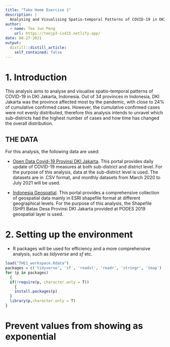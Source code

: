 ```yaml
---
title: "Take Home Exercise 1"
description: |
  Analysing and Visualising Spatio-temporal Patterns of COVID-19 in DKI Jakarta, Indonesia.
author:
  - name: Teo Jun Peng
    url: https://teojp3-is415.netlify.app/
date: 08-27-2021
output:
  distill::distill_article:
    self_contained: false
---
```





# 1. Introduction

This analysis aims to analyse and visualise spatio-temporal patterns of COVID-19 in DKI Jakarta, Indonesia. Out of 34 provinces in Indonesia, DKI Jakarta was the province affected most by the pandemic, with close to 24% of cumulative confirmed cases. However, the cumulative confirmed cases were not evenly distributed, therefore this analysis intends to unravel which sub-districts had the highest number of cases and how time has changed the overall distribution.

## THE DATA

For this analysis, the following data are used:

- [Open Data Covid-19 Provinsi DKI Jakarta](https://riwayat-file-covid-19-dki-jakarta-jakartagis.hub.arcgis.com/). This portal provides daily update of COVID-19 measures at both sub-district and district level. For the purpose of this analysis, data at the sub-district level is used. The datasets are in .CSV format, and monthly datasets from March 2020 to July 2021 will be used.

- [Indonesia Geospatial](https://www.indonesia-geospasial.com/). This portal provides a comprehensive collection of geospatial data mainly in ESRI shapefile format at different geographical levels. For the purpose of this analysis, the Shapefile (SHP) Batas Desa Provinsi DKI Jakarta provided at PODES 2019 geospatial layer is used.

# 2. Setting up the environment

- R packages will be used for efficiency and a more comprehensive analysis, such as *tidyverse* and *sf* etc.


```r
load("THE1_workspace.Rdata")
packages = c('tidyverse', 'sf', 'readxl', 'readr', 'stringr', 'tmap')
for (p in packages)
  {
  if(!require(p, character.only = T))
    {
    install.packages(p)
  }
  library(p,character.only = T)
}
```
# Prevent values from showing as exponential

























































































































